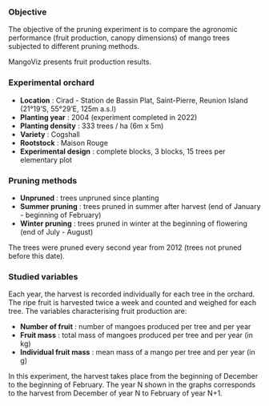 ### Objective

The objective of the pruning experiment is to compare the agronomic performance (fruit production, canopy dimensions) of mango trees subjected to different pruning methods.

MangoViz presents fruit production results.


### Experimental orchard


- **Location** : Cirad - Station de Bassin Plat, Saint-Pierre, Reunion Island (21°19’S, 55°29’E, 125m a.s.l)
- **Planting year** : 2004 (experiment completed in 2022)
- **Planting density** : 333 trees / ha (6m x 5m)
- **Variety** : Cogshall
- **Rootstock** : Maison Rouge
- **Experimental design** : complete blocks, 3 blocks, 15 trees per elementary plot


### Pruning methods

- **Unpruned** : trees unpruned since planting
- **Summer pruning** : trees pruned in summer after harvest (end of January - beginning of February)
- **Winter pruning** : trees pruned in winter at the beginning of flowering (end of July - August)

The trees were pruned every second year from 2012 (trees not pruned before this date).


### Studied variables

Each year, the harvest is recorded individually for each tree in the orchard. The ripe fruit is harvested twice a week and counted and weighed for each tree. The variables characterising fruit production are:  

- **Number of fruit** : number of mangoes produced per tree and per year
- **Fruit mass** : total mass of mangoes produced per tree and per year (in kg)
- **Individual fruit mass** : mean mass of a mango per tree and per year (in g)

In this experiment, the harvest takes place from the beginning of December to the beginning of February. The year N shown in the graphs corresponds to the harvest from December of year N to February of year N+1.

